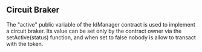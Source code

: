 ## Circuit Braker

The "active" public variable of the IdManager contract is used to implement a circuit braker.
Its value can be set only by the contract owner via the setActive(status) function, and when set to false nobody is allow to transact with the token.
